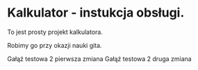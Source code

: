 # Kalkulator - instukcja obsługi.

To jest prosty projekt kalkulatora.

Robimy go przy okazji nauki gita.

Gałąź testowa 2 pierwsza zmiana
Gałąź testowa 2 druga zmiana